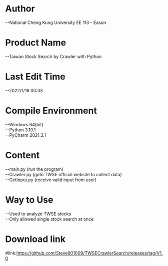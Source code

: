 # Author
--National Cheng Kung University EE 113 - Eason<br />

# Product Name
--Taiwan Stock Search by Crawler with Python<br />

# Last Edit Time
--2022/1/19 00:33<br />

# Compile Environment
--Windows 64(bit)<br />
--Python 3.10.1<br />
--PyCharm 2021.3.1<br />

# Content
--main.py (run the program)<br />
--Crawler.py (goto TWSE official website to collect data)<br />
--GetInput.py (receive valid input from user)<br />

# Way to Use
--Used to analyze TWSE stocks<br />
--Only allowed single stock search at once<br />

# Download link
#link:https://github.com/Steve901009/TWSECrawlerSearch/releases/tag/V1.0<br />

